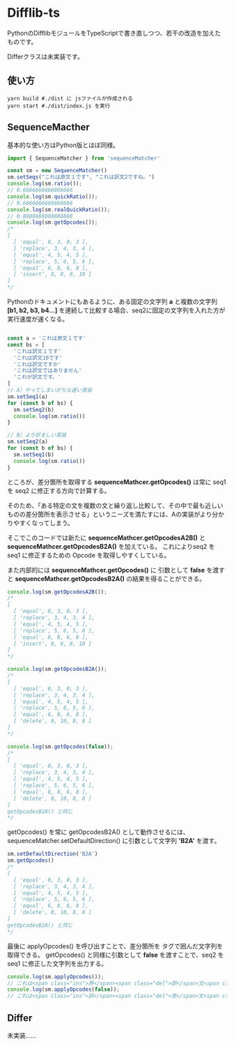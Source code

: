 # Difflib-ts
PythonのDifflibモジュールをTypeScriptで書き直しつつ、若干の改造を加えたものです。

Differクラスは未実装です。

## 使い方

```
yarn build #./dist に jsファイルが作成される
yarn start #./dist/index.js を実行
```

## SequenceMacther

基本的な使い方はPython版とほぼ同様。

```js
import { SequenceMatcher } from 'sequenceMatcher'

const sm = new SequenceMatcher()
sm.setSeqs("これは原文１です", "これは訳文2ですね。")
console.log(sm.ratio());
// 0.6666666666666666
console.log(sm.quickRatio());
// 0.6666666666666666
console.log(sm.realQuickRatio());
// 0.8888888888888888
console.log(sm.getOpcodes());
/*
[
  [ 'equal', 0, 3, 0, 3 ],
  [ 'replace', 3, 4, 3, 4 ],
  [ 'equal', 4, 5, 4, 5 ],
  [ 'replace', 5, 6, 5, 6 ],
  [ 'equal', 6, 8, 6, 8 ],
  [ 'insert', 8, 8, 8, 10 ]
]
*/
```

Pythonのドキュメントにもあるように、ある固定の文字列 **a** と複数の文字列 **\[b1, b2, b3, b4...\]** を連続して比較する場合、seq2に固定の文字列を入れた方が実行速度が速くなる。

```js

const a = 'これは原文１です'
const bs = [
  'これは訳文１です'
  'これは訳文10です'
  'これは訳文ですか'
  'これは訳文ではありません'
  'これが訳文です。'
]
// A）やってしまいがちな遅い実装
sm.setSeq1(a)
for (const b of bs) {
  sm.setSeq2(b)
  console.log(sm.ratio())
}

// B）より好ましい実装
sm.setSeq2(a)
for (const b of bs) {
  sm.setSeq1(b)
  console.log(sm.ratio())
}

```

ところが、差分箇所を取得する **sequenceMathcer.getOpcodes()** は常に seq1 を seq2 に修正する方向で計算する。

そのため、「ある特定の文を複数の文と繰り返し比較して、その中で最も近しいものの差分箇所を表示させる」というニーズを満たすには、Aの実装がより分かりやすくなってしまう。

そこでこのコードでは新たに **sequenceMathcer.getOpcodesA2B()** と **sequenceMathcer.getOpcodesB2A()** を加えている。
これによりseq2 を seq1 に修正するための Opcode を取得しやすくしている。

また内部的には **sequenceMathcer.getOpcodes()** に 引数として **false** を渡すと **sequenceMathcer.getOpcodesB2A()** の結果を得ることができる。

```js
console.log(sm.getOpcodesA2B());
/*
[
  [ 'equal', 0, 3, 0, 3 ],
  [ 'replace', 3, 4, 3, 4 ],
  [ 'equal', 4, 5, 4, 5 ],
  [ 'replace', 5, 6, 5, 6 ],
  [ 'equal', 6, 8, 6, 8 ],
  [ 'insert', 8, 8, 8, 10 ]
]
*/

console.log(sm.getOpcodesB2A());
/*
[
  [ 'equal', 0, 3, 0, 3 ],
  [ 'replace', 3, 4, 3, 4 ],
  [ 'equal', 4, 5, 4, 5 ],
  [ 'replace', 5, 6, 5, 6 ],
  [ 'equal', 6, 8, 6, 8 ],
  [ 'delete', 8, 10, 8, 8 ]
]
*/

console.log(sm.getOpcodes(false));
/*
[
  [ 'equal', 0, 3, 0, 3 ],
  [ 'replace', 3, 4, 3, 4 ],
  [ 'equal', 4, 5, 4, 5 ],
  [ 'replace', 5, 6, 5, 6 ],
  [ 'equal', 6, 8, 6, 8 ],
  [ 'delete', 8, 10, 8, 8 ]
]
getOpcodesB2A() と同じ
*/
```

getOpcodes() を常に getOpcodesB2A() として動作させるには、sequenceMatcher.setDefaultDirection() に引数として文字列 **'B2A'** を渡す。

```js
sm.setDefaultDirection('B2A')
sm.getOpcodes()
/*
[
  [ 'equal', 0, 3, 0, 3 ],
  [ 'replace', 3, 4, 3, 4 ],
  [ 'equal', 4, 5, 4, 5 ],
  [ 'replace', 5, 6, 5, 6 ],
  [ 'equal', 6, 8, 6, 8 ],
  [ 'delete', 8, 10, 8, 8 ]
]
getOpcodesB2A() と同じ
*/
```

最後に applyOpcodes() を呼び出すことで、差分箇所を <span> タグで囲んだ文字列を取得できる。
getOpcodes() と同様に引数として **false** を渡すことで、seq2 を seq1 に修正した文字列を出力する。

```js
console.log(sm.applyOpcodes());
// これは<span class="ins">原</span><span class="del">訳</span>文<span class="ins">１</span><span class="del">2</span>です<span class="ins"></span>ね。
console.log(sm.applyOpcodes(false));
// これは<span class="ins">訳</span><span class="del">原</span>文<span class="ins">2</span><span class="del">１</span>です<span class="ins">ね。</span>

```

## Differ

未実装……